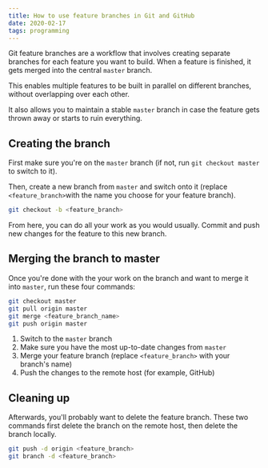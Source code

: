 ```yaml
---
title: How to use feature branches in Git and GitHub
date: 2020-02-17
tags: programming
---
```

Git feature branches are a workflow that involves creating separate branches for each feature you want to build. When a feature is finished, it gets merged into the central `master` branch. 

This enables multiple features to be built in parallel on different branches, without overlapping over each other. 

It also allows you to maintain a stable `master` branch in case the feature gets thrown away or starts to ruin everything. 

## Creating the branch

First make sure you're on the `master` branch (if not, run `git checkout master` to switch to it). 

Then, create a new branch from `master` and switch onto it (replace `<feature_branch>`with the name you choose for your feature branch). 

```bash
git checkout -b <feature_branch>
```

From here, you can do all your work as you would usually. Commit and push new changes for the feature to this new branch. 

## Merging the branch to master

Once you're done with the your work on the branch and want to merge it into `master`, run these four commands: 

```bash
git checkout master
git pull origin master
git merge <feature_branch_name>
git push origin master
```

1. Switch to the `master` branch
2. Make sure you have the most up-to-date changes from `master`
3. Merge your feature branch (replace `<feature_branch>` with your branch's name)
4. Push the changes to the remote host (for example, GitHub)

## Cleaning up

Afterwards, you'll probably want to delete the feature branch. These two commands first delete the branch on the remote host, then delete the branch locally. 

```bash
git push -d origin <feature_branch>
git branch -d <feature_branch>
```
